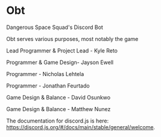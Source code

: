 # Obt

Dangerous Space Squad's Discord Bot

Obt serves various purposes, most notably the game

Lead Programmer & Project Lead - Kyle Reto

Programmer & Game Design- Jayson Ewell

Programmer - Nicholas Lehtela

Programmer - Jonathan Feurtado

Game Design & Balance - David Osunkwo

Game Design & Balance - Matthew Nunez

The documentation for discord.js is here: https://discord.js.org/#/docs/main/stable/general/welcome.
